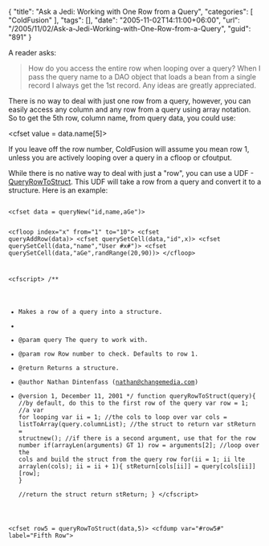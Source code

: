 {
	"title": "Ask a Jedi: Working with One Row from a Query",
	"categories": [
		"ColdFusion"
	],
	"tags": [],
	"date": "2005-11-02T14:11:00+06:00",
	"url": "/2005/11/02/Ask-a-Jedi-Working-with-One-Row-from-a-Query",
	"guid": "891"
}

A reader asks:

<blockquote>
How do you access the entire row when looping over a query?  When I pass the query name to a DAO object that loads a bean from a single record I always get the 1st record. Any ideas are greatly appreciated.
</blockquote>

There is no way to deal with just one row from a query, however, you can easily access any column and any row from a query using array notation. So to get the 5th row, column name, from query data, you could use:

&lt;cfset value = data.name[5]&gt;

If you leave off the row number, ColdFusion will assume you mean row 1, unless you are actively looping over a query in a cfloop or cfoutput. 

While there is no native way to deal with just a "row", you can use a UDF - <a href="http://www.cflib.org/udf.cfm?ID=358">QueryRowToStruct</a>. This UDF will take a row from a query and convert it to a structure. Here is an example:

<code>
&lt;cfset data = queryNew("id,name,aGe")&gt;

&lt;cfloop index="x" from="1" to="10"&gt;
	&lt;cfset queryAddRow(data)&gt;
	&lt;cfset querySetCell(data,"id",x)&gt;
	&lt;cfset querySetCell(data,"name","User #x#")&gt;
	&lt;cfset querySetCell(data,"aGe",randRange(20,90))&gt;
&lt;/cfloop&gt;

&lt;cfscript&gt;
/**
 * Makes a row of a query into a structure.
 * 
 * @param query 	 The query to work with. 
 * @param row 	 Row number to check. Defaults to row 1. 
 * @return Returns a structure. 
 * @author Nathan Dintenfass (nathan@changemedia.com) 
 * @version 1, December 11, 2001 
 */
function queryRowToStruct(query){
	//by default, do this to the first row of the query
	var row = 1;
	//a var for looping
	var ii = 1;
	//the cols to loop over
	var cols = listToArray(query.columnList);
	//the struct to return
	var stReturn = structnew();
	//if there is a second argument, use that for the row number
	if(arrayLen(arguments) GT 1)
		row = arguments[2];
	//loop over the cols and build the struct from the query row
	for(ii = 1; ii lte arraylen(cols); ii = ii + 1){
		stReturn[cols[ii]] = query[cols[ii]][row];
	}		
	//return the struct
	return stReturn;
}
&lt;/cfscript&gt;

&lt;cfset row5 = queryRowToStruct(data,5)&gt;
&lt;cfdump var="#row5#" label="Fifth Row"&gt;
</code>